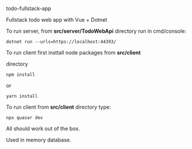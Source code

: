 todo-fullstack-app

Fullstack todo web app with Vue + Dotnet

To run server, from **src/server/TodoWebApi** directory run in cmd/console:

`dotnet run --urls=https://localhost:44393/`

To run client first insttall node packages from **src/client**

directory

`npm install`

or

`yarn install`

To run client from **src/client** directory type:

`npx quasar dev`

All should work out of the box.

Used in memory database.